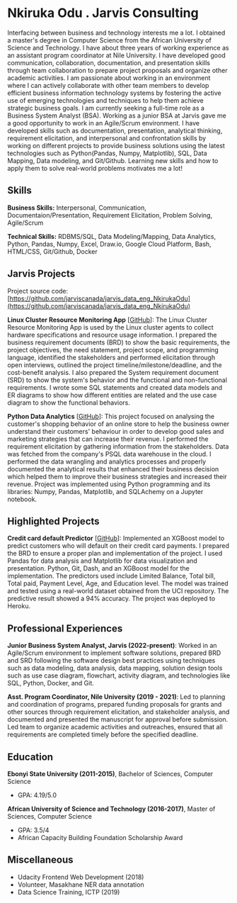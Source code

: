 # Nkiruka Odu . Jarvis Consulting

Interfacing between business and technology interests me a lot. I obtained a master's degree in Computer Science from the African University of Science and Technology. I have about three years of working experience as an assistant program coordinator at Nile University. I have developed good communication, collaboration, documentation, and presentation skills through team collaboration to prepare project proposals and organize other academic activities. I am passionate about working in an environment where I can actively collaborate with other team members to develop efficient business information technology systems by fostering the active use of emerging technologies and techniques to help them achieve strategic business goals. I am currently seeking a full-time role as a Business System Analyst (BSA). Working as a junior BSA at Jarvis gave me a good opportunity to work in an Agile/Scrum environment. I have developed skills such as documentation, presentation, analytical thinking, requirement elicitation, and interpersonal and confrontation skills by working on different projects to provide business solutions using the latest technologies such as Python(Pandas, Numpy, Matplotlib), SQL, Data Mapping, Data modeling, and Git/Github. Learning new skills and how to apply them to solve real-world problems motivates me a lot!

## Skills

**Business Skills:** Interpersonal, Communication, Documentaion/Presentation, Requirement Elicitation, Problem Solving, Agile/Scrum

**Technical Skills:** RDBMS/SQL, Data Modeling/Mapping, Data Analytics, Python, Pandas, Numpy, Excel, Draw.io, Google Cloud Platform, Bash, HTML/CSS, Git/Github, Docker

## Jarvis Projects

Project source code: [https://github.com/jarviscanada/jarvis_data_eng_NkirukaOdu](https://github.com/jarviscanada/jarvis_data_eng_NkirukaOdu)


**Linux Cluster Resource Monitoring App** [[GitHub](https://github.com/jarviscanada/jarvis_data_eng_NkirukaOdu/tree/master/linux_sql)]: The Linux Cluster Resource Monitoring App is used by the Linux cluster agents to collect hardware specifications and resource usage information. I prepared the business requirement documents (BRD) to show the basic requirements, the project objectives, the need statement, project scope, and programming language, identified the stakeholders and performed elicitation through open interviews, outlined the project timeline/milestone/deadline, and the cost-benefit analysis. I also prepared the System requirement document (SRD) to show the system's behavior and the functional and non-functional requirements. I wrote some SQL statements and created data models and ER diagrams to show how different entities are related and the use case diagram to show the functional behaviors.

**Python Data Analytics** [[GitHub](https://github.com/jarviscanada/jarvis_data_eng_NkirukaOdu/tree/master/python_data_analytics)]: This project focused on analysing the customer's shopping behavior of an online store to help the business owner understand their customers' behaviour in order to develop good sales and marketing strategies that can increase their revenue. I performed the requirement elicitation by gathering information from the stakeholders. Data was fetched from the company's PSQL data warehouse in the cloud. I performed the data wrangling and analytics processes and properly documented the analytical results that enhanced their business decision which helped them to improve their business strategies and increased their revenue. Project was implemented using Python programming and its libraries: Numpy, Pandas, Matplotlib, and SQLAchemy on a Jupyter notebook.


## Highlighted Projects
**Credit card default Predictor** [[GitHub](https://github.com/write2nk/Unit2-example)]: Implemented an XGBoost model to predict customers who will default on their credit card payments. I prepared the BRD to ensure a proper plan and implementation of the project. I used Pandas for data analysis and Matplotlib for data visualization and presentation. Python, Git, Dash, and an XGBoost model for the implementation. The predictors used include Limited Balance, Total bill, Total paid, Payment Level, Age, and Education level. The model was trained and tested using a real-world dataset obtained from the UCI repository. The predictive result showed a 94% accuracy. The project was deployed to Heroku.


## Professional Experiences

**Junior Business System Analyst, Jarvis (2022-present)**: Worked in an Agile/Scrum environment to implement software solutions, prepared BRD and SRD following the software design best practices using techniques such as data modeling, data analysis, data mapping, solution design tools such as use case diagram, flowchart, activity diagram, and technologies like SQL, Python, Docker, and Git.

**Asst. Program Coordinator, Nile University (2019 - 2021)**: Led to planning and coordination of programs, prepared funding proposals for grants and other sources through requirement elicitation, and stakeholder analysis, and documented and presented the manuscript for approval before submission. Led team to organize academic activities and outreaches, ensured that all requirements are completed timely before the specified deadline.


## Education
**Ebonyi State University (2011-2015)**, Bachelor of Sciences, Computer Science
- GPA: 4.19/5.0

**African University of Science and Technology (2016-2017)**, Master of Sciences, Computer Science
- GPA: 3.5/4
- African Capacity Building Foundation Scholarship Award


## Miscellaneous
- Udacity Frontend Web Development (2018)
- Volunteer, Masakhane NER data annotation
- Data Science Training, ICTP (2019)